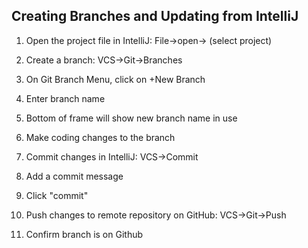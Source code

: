 
## Creating Branches and Updating from IntelliJ

1.  Open the project file in IntelliJ:  File->open-> (select project)
   
2.  Create a branch:  VCS->Git->Branches

3.  On Git Branch Menu, click on +New Branch

4.  Enter branch name

5.  Bottom of frame will show new branch name in use

6.  Make coding changes to the branch

7.  Commit changes in IntelliJ: VCS->Commit

8.  Add a commit message

9.  Click "commit"

10.  Push changes to remote repository on GitHub: VCS->Git->Push

11.  Confirm branch is on Github






   






